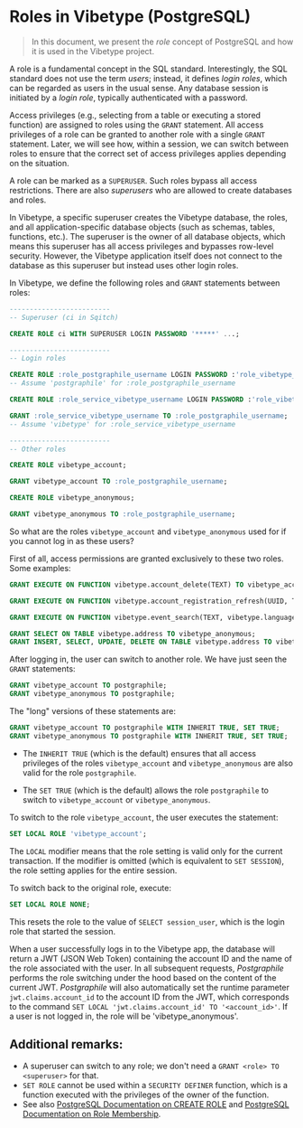 # Roles in Vibetype (PostgreSQL)

> In this document, we present the *role* concept of PostgreSQL and how it is used in the Vibetype project.

A role is a fundamental concept in the SQL standard.
Interestingly, the SQL standard does not use the term *users*; instead, it defines *login roles*, which can be regarded as users in the usual sense.
Any database session is initiated by a *login role*, typically authenticated with a password.

Access privileges (e.g., selecting from a table or executing a stored function) are assigned to roles using the `GRANT` statement.
All access privileges of a role can be granted to another role with a single `GRANT` statement.
Later, we will see how, within a session, we can switch between roles to ensure that the correct set of access privileges applies depending on the situation.

A role can be marked as a `SUPERUSER`.
Such roles bypass all access restrictions.
There are also *superusers* who are allowed to create databases and roles.

In Vibetype, a specific superuser creates the Vibetype database, the roles, and all application-specific database objects (such as schemas, tables, functions, etc.).
The superuser is the owner of all database objects, which means this superuser has all access privileges and bypasses row-level security.
However, the Vibetype application itself does not connect to the database as this superuser but instead uses other login roles.

In Vibetype, we define the following roles and `GRANT` statements between roles:

```sql
-------------------------
-- Superuser (ci in Sqitch)

CREATE ROLE ci WITH SUPERUSER LOGIN PASSWORD '*****' ...;

-------------------------
-- Login roles

CREATE ROLE :role_postgraphile_username LOGIN PASSWORD :'role_vibetype_postgraphile_password';
-- Assume 'postgraphile' for :role_postgraphile_username

CREATE ROLE :role_service_vibetype_username LOGIN PASSWORD :'role_vibetype_password';

GRANT :role_service_vibetype_username TO :role_postgraphile_username;
-- Assume 'vibetype' for :role_service_vibetype_username

-------------------------
-- Other roles

CREATE ROLE vibetype_account;

GRANT vibetype_account TO :role_postgraphile_username;

CREATE ROLE vibetype_anonymous;

GRANT vibetype_anonymous TO :role_postgraphile_username;
```

So what are the roles `vibetype_account` and `vibetype_anonymous` used for if you cannot log in as these users?

First of all, access permissions are granted exclusively to these two roles.
Some examples:

```sql
GRANT EXECUTE ON FUNCTION vibetype.account_delete(TEXT) TO vibetype_account;

GRANT EXECUTE ON FUNCTION vibetype.account_registration_refresh(UUID, TEXT) TO vibetype_anonymous;

GRANT EXECUTE ON FUNCTION vibetype.event_search(TEXT, vibetype.language) TO vibetype_account, vibetype_anonymous;

GRANT SELECT ON TABLE vibetype.address TO vibetype_anonymous;
GRANT INSERT, SELECT, UPDATE, DELETE ON TABLE vibetype.address TO vibetype_account;
```

After logging in, the user can switch to another role.
We have just seen the `GRANT` statements:

```sql
GRANT vibetype_account TO postgraphile;
GRANT vibetype_anonymous TO postgraphile;
```

The "long" versions of these statements are:

```sql
GRANT vibetype_account TO postgraphile WITH INHERIT TRUE, SET TRUE;
GRANT vibetype_anonymous TO postgraphile WITH INHERIT TRUE, SET TRUE;
```

* The `INHERIT TRUE` (which is the default) ensures that all access privileges of the roles
  `vibetype_account` and `vibetype_anonymous` are also valid for the role `postgraphile`.

* The `SET TRUE` (which is the default) allows the role `postgraphile` to switch to
  `vibetype_account` or `vibetype_anonymous`.

To switch to the role `vibetype_account`, the user executes the statement:

```sql
SET LOCAL ROLE 'vibetype_account';
```

The `LOCAL` modifier means that the role setting is valid only for the current transaction.
If the modifier is omitted (which is equivalent to `SET SESSION`), the role setting applies for the entire session.

To switch back to the original role, execute:

```sql
SET LOCAL ROLE NONE;
```

This resets the role to the value of `SELECT session_user`, which is the login role that started the session.

When a user successfully logs in to the Vibetype app, the database will return a JWT (JSON Web Token) containing the account ID and the name of the role associated with the user.
In all subsequent requests, *Postgraphile* performs the role switching under the hood based on the content of the current JWT.
*Postgraphile* will also automatically set the runtime parameter `jwt.claims.account_id` to the account ID from the JWT, which corresponds to the command `SET LOCAL 'jwt.claims.account_id' TO '<account_id>'`.
If a user is not logged in, the role will be 'vibetype_anonymous'.

## Additional remarks:

* A superuser can switch to any role; we don't need a `GRANT <role> TO <superuser>` for that.
* `SET ROLE` cannot be used within a `SECURITY DEFINER` function, which is a function executed with the privileges of the owner of the function.
* See also [PostgreSQL Documentation on CREATE ROLE](https://www.postgresql.org/docs/17/sql-createrole.html) and [PostgreSQL Documentation on Role Membership](https://www.postgresql.org/docs/17/role-membership.html).
